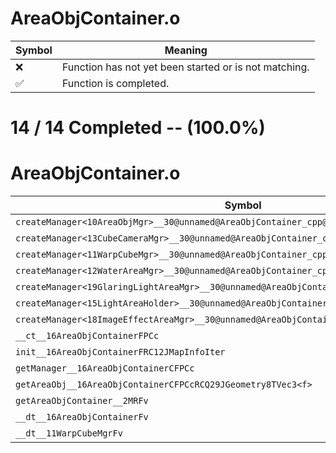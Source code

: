 # AreaObjContainer.o
| Symbol | Meaning 
| ------------- | ------------- 
| :x: | Function has not yet been started or is not matching. 
| :white_check_mark: | Function is completed. 


# 14 / 14 Completed -- (100.0%)
# AreaObjContainer.o
| Symbol | Decompiled? |
| ------------- | ------------- |
| `createManager<10AreaObjMgr>__30@unnamed@AreaObjContainer_cpp@FlPCc_P10AreaObjMgr` | :white_check_mark: |
| `createManager<13CubeCameraMgr>__30@unnamed@AreaObjContainer_cpp@FlPCc_P10AreaObjMgr` | :white_check_mark: |
| `createManager<11WarpCubeMgr>__30@unnamed@AreaObjContainer_cpp@FlPCc_P10AreaObjMgr` | :white_check_mark: |
| `createManager<12WaterAreaMgr>__30@unnamed@AreaObjContainer_cpp@FlPCc_P10AreaObjMgr` | :white_check_mark: |
| `createManager<19GlaringLightAreaMgr>__30@unnamed@AreaObjContainer_cpp@FlPCc_P10AreaObjMgr` | :white_check_mark: |
| `createManager<15LightAreaHolder>__30@unnamed@AreaObjContainer_cpp@FlPCc_P10AreaObjMgr` | :white_check_mark: |
| `createManager<18ImageEffectAreaMgr>__30@unnamed@AreaObjContainer_cpp@FlPCc_P10AreaObjMgr` | :white_check_mark: |
| `__ct__16AreaObjContainerFPCc` | :white_check_mark: |
| `init__16AreaObjContainerFRC12JMapInfoIter` | :white_check_mark: |
| `getManager__16AreaObjContainerCFPCc` | :white_check_mark: |
| `getAreaObj__16AreaObjContainerCFPCcRCQ29JGeometry8TVec3<f>` | :white_check_mark: |
| `getAreaObjContainer__2MRFv` | :white_check_mark: |
| `__dt__16AreaObjContainerFv` | :white_check_mark: |
| `__dt__11WarpCubeMgrFv` | :white_check_mark: |
